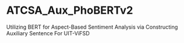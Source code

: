# ATCSA_Aux_PhoBERTv2
Utilizing BERT for Aspect-Based Sentiment Analysis via Constructing Auxiliary Sentence For UIT-ViFSD
